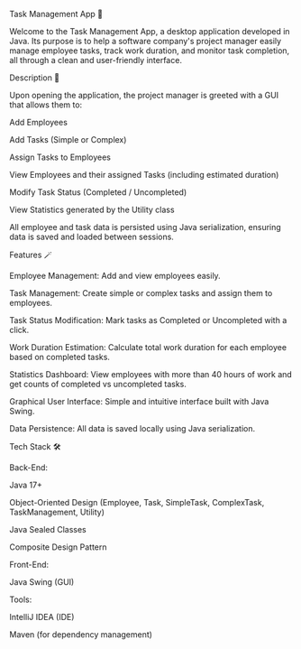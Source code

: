 Task Management App 📝

Welcome to the Task Management App, a desktop application developed in Java.
Its purpose is to help a software company's project manager easily manage employee tasks, track work duration, and monitor task completion, all through a clean and user-friendly interface.

Description 📖

Upon opening the application, the project manager is greeted with a GUI that allows them to:

Add Employees

Add Tasks (Simple or Complex)

Assign Tasks to Employees

View Employees and their assigned Tasks (including estimated duration)

Modify Task Status (Completed / Uncompleted)

View Statistics generated by the Utility class

All employee and task data is persisted using Java serialization, ensuring data is saved and loaded between sessions.

Features 🪄

Employee Management: Add and view employees easily.

Task Management: Create simple or complex tasks and assign them to employees.

Task Status Modification: Mark tasks as Completed or Uncompleted with a click.

Work Duration Estimation: Calculate total work duration for each employee based on completed tasks.

Statistics Dashboard: View employees with more than 40 hours of work and get counts of completed vs uncompleted tasks.

Graphical User Interface: Simple and intuitive interface built with Java Swing.

Data Persistence: All data is saved locally using Java serialization.

Tech Stack 🛠

Back-End:

Java 17+

Object-Oriented Design (Employee, Task, SimpleTask, ComplexTask, TaskManagement, Utility)

Java Sealed Classes

Composite Design Pattern

Front-End:

Java Swing (GUI)

Tools:

IntelliJ IDEA (IDE)

Maven (for dependency management)
